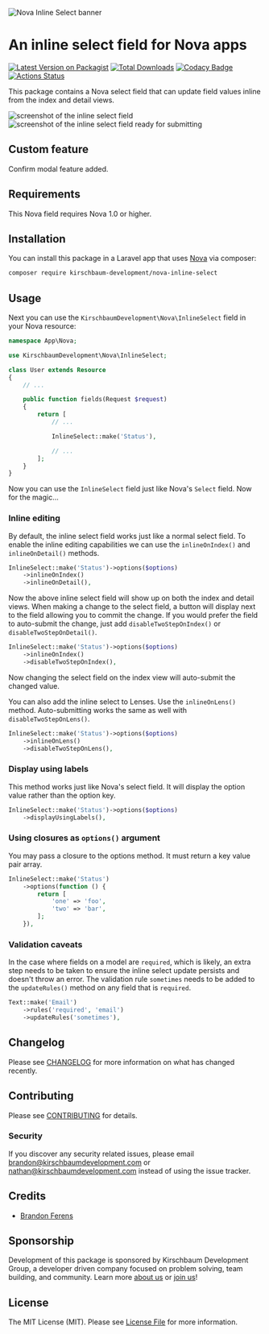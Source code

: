![Nova Inline Select banner](https://raw.githubusercontent.com/kirschbaum-development/nova-inline-select/master/screenshots/banner.jpg)

# An inline select field for Nova apps

[![Latest Version on Packagist](https://img.shields.io/packagist/v/kirschbaum-development/nova-inline-select.svg)](https://packagist.org/packages/kirschbaum-development/nova-inline-select)
[![Total Downloads](https://img.shields.io/packagist/dt/kirschbaum-development/nova-inline-select.svg)](https://packagist.org/packages/kirschbaum-development/nova-inline-select)
[![Codacy Badge](https://api.codacy.com/project/badge/Grade/024838dcc31d4b3889d1d885fa0cc20d)](https://app.codacy.com/app/Kirschbaum/nova-inline-select?utm_source=github.com&utm_medium=referral&utm_content=kirschbaum-development/nova-inline-select&utm_campaign=Badge_Grade_Dashboard)
[![Actions Status](https://github.com/kirschbaum-development/nova-inline-select/workflows/CI/badge.svg)](https://github.com/kirschbaum-development/nova-inline-select/actions)

This package contains a Nova select field that can update field values inline from the index and detail views.

![screenshot of the inline select field](https://raw.githubusercontent.com/kirschbaum-development/nova-inline-select/master/screenshots/pending.png)
![screenshot of the inline select field ready for submitting](https://raw.githubusercontent.com/kirschbaum-development/nova-inline-select/master/screenshots/approved.png)

## Custom feature

Confirm modal feature added.

## Requirements

This Nova field requires Nova 1.0 or higher.

## Installation

You can install this package in a Laravel app that uses [Nova](https://nova.laravel.com) via composer:

```bash
composer require kirschbaum-development/nova-inline-select
```

## Usage

Next you can use the `KirschbaumDevelopment\Nova\InlineSelect` field in your Nova resource:

```php
namespace App\Nova;

use KirschbaumDevelopment\Nova\InlineSelect;

class User extends Resource
{
    // ...

    public function fields(Request $request)
    {
        return [
            // ...

            InlineSelect::make('Status'),

            // ...
        ];
    }
}
```

Now you can use the `InlineSelect` field just like Nova's `Select` field. Now for the magic...

### Inline editing

By default, the inline select field works just like a normal select field. To enable the inline editing capabilities we can use the `inlineOnIndex()` and `inlineOnDetail()` methods.

```php
InlineSelect::make('Status')->options($options)
    ->inlineOnIndex()
    ->inlineOnDetail(),
```

Now the above inline select field will show up on both the index and detail views. When making a change to the select field, a button will display next to the field allowing you to commit the change. If you would prefer the field to auto-submit the change, just add `disableTwoStepOnIndex()` or `disableTwoStepOnDetail()`.

```php
InlineSelect::make('Status')->options($options)
    ->inlineOnIndex()
    ->disableTwoStepOnIndex(),
```

Now changing the select field on the index view will auto-submit the changed value.

You can also add the inline select to Lenses. Use the `inlineOnLens()` method. Auto-submitting works the same as well with `disableTwoStepOnLens()`.

```php
InlineSelect::make('Status')->options($options)
    ->inlineOnLens()
    ->disableTwoStepOnLens(),
```

### Display using labels

This method works just like Nova's select field. It will display the option value rather than the option key.

```php
InlineSelect::make('Status')->options($options)
    ->displayUsingLabels(),
```

### Using closures as  `options()` argument

You may pass a closure to the options method. It must return a key value pair array.

```php
InlineSelect::make('Status')
    ->options(function () {
        return [
            'one' => 'foo',
            'two' => 'bar',
        ];
    }),
```


### Validation caveats

In the case where fields on a model are `required`, which is likely, an extra step needs to be taken to ensure the inline select update persists and doesn't throw an error. The validation rule `sometimes` needs to be added to the `updateRules()` method on any field that is `required`.

```php
Text::make('Email')
    ->rules('required', 'email')
    ->updateRules('sometimes'),
```

## Changelog

Please see [CHANGELOG](CHANGELOG.md) for more information on what has changed recently.

## Contributing

Please see [CONTRIBUTING](CONTRIBUTING.md) for details.

### Security

If you discover any security related issues, please email brandon@kirschbaumdevelopment.com or nathan@kirschbaumdevelopment.com instead of using the issue tracker.

## Credits

- [Brandon Ferens](https://github.com/brandonferens)

## Sponsorship

Development of this package is sponsored by Kirschbaum Development Group, a developer driven company focused on problem solving, team building, and community. Learn more [about us](https://kirschbaumdevelopment.com) or [join us](https://careers.kirschbaumdevelopment.com)!

## License

The MIT License (MIT). Please see [License File](LICENSE.md) for more information.
